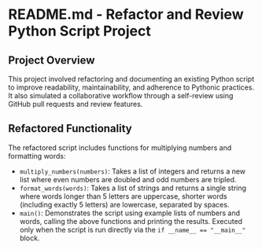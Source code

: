 # README.md - Refactor and Review Python Script Project

## Project Overview
This project involved refactoring and documenting an existing Python script to improve readability, maintainability, and adherence to Pythonic practices. It also simulated a collaborative workflow through a self-review using GitHub pull requests and review features.

## Refactored Functionality
The refactored script includes functions for multiplying numbers and formatting words:
- `multiply_numbers(numbers)`: Takes a list of integers and returns a new list where even numbers are doubled and odd numbers are tripled.
- `format_words(words)`: Takes a list of strings and returns a single string where words longer than 5 letters are uppercase, shorter words (including exactly 5 letters) are lowercase, separated by spaces.
- `main()`: Demonstrates the script using example lists of numbers and words, calling the above functions and printing the results. Executed only when the script is run directly via the `if __name__ == "__main__"` block.